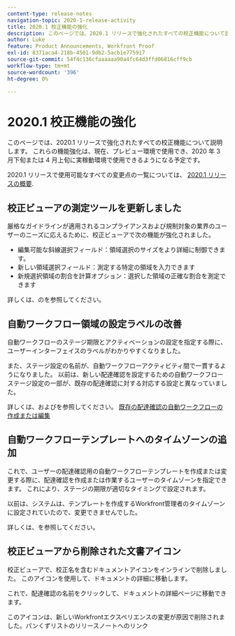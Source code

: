 ```yaml
---
content-type: release-notes
navigation-topic: 2020-1-release-activity
title: 2020.1 校正機能の強化
description: このページでは、2020.1 リリースで強化されたすべての校正機能について説明します。 これらの機能強化は、現在、プレビュー環境で使用でき、2020 年 3 月下旬または 4 月上旬に実稼動環境で使用できるようになる予定です。
author: Luke
feature: Product Announcements, Workfront Proof
exl-id: 8371aca4-218b-4501-9db2-5acb1e775917
source-git-commit: 54f4c136cfaaaaaa90a4fc64d3ffd06816cff9cb
workflow-type: tm+mt
source-wordcount: '396'
ht-degree: 0%

---
```


# 2020.1 校正機能の強化

このページでは、2020.1 リリースで強化されたすべての校正機能について説明します。 これらの機能強化は、現在、プレビュー環境で使用でき、2020 年 3 月下旬または 4 月上旬に実稼動環境で使用できるようになる予定です。

2020.1 リリースで使用可能なすべての変更点の一覧については、 [2020.1 リリースの概要](../../../product-announcements/product-releases/2020.1-release-activity/2020.1-release-overview.md).

## 校正ビューアの測定ツールを更新しました

厳格なガイドラインが適用されるコンプライアンスおよび規制対象の業界のユーザーのニーズに応えるために、校正ビューアで次の機能が強化されました。

* 編集可能な斜線選択フィールド：領域選択のサイズをより詳細に制御できます。
* 新しい領域選択フィールド：測定する特定の領域を入力できます
* 新規選択領域の割合を計算オプション：選択した領域の正確な割合を測定できます

詳しくは、のを参照してください。

## 自動ワークフロー領域の設定ラベルの改善

自動ワークフローのステージ期限とアクティベーションの設定を指定する際に、ユーザーインターフェイスのラベルがわかりやすくなりました。

また、ステージ設定の名前が、自動ワークフローアクティビティ間で一貫するようになりました。 以前は、新しい配達確認を設定するための自動ワークフローステージ設定の一部が、既存の配達確認に対する対応する設定と異なっていました。

詳しくは、およびを参照してください。 [既存の配達確認の自動ワークフローの作成または編集](../../../review-and-approve-work/proofing/managing-proofs-within-workfront/create-edit-automated-workflow-existing-proof.md)

## 自動ワークフローテンプレートへのタイムゾーンの追加

これで、ユーザーの配達確認用の自動ワークフローテンプレートを作成または変更する際に、配達確認を作成または作業するユーザーのタイムゾーンを指定できます。 これにより、ステージの期限が適切なタイミングで設定されます。

以前は、システムは、テンプレートを作成するWorkfront管理者のタイムゾーンに設定されていたので、変更できませんでした。

詳しくは、を参照してください。

## 校正ビューアから削除された文書アイコン

校正ビューアで、校正名を含むドキュメントアイコンをインラインで削除しました。 このアイコンを使用して、ドキュメントの詳細に移動します。

これで、配達確認の名前をクリックして、ドキュメントの詳細ページに移動できます。

このアイコンは、新しいWorkfrontエクスペリエンスの変更が原因で削除されました。パンくずリストのリリースノートへのリンク
